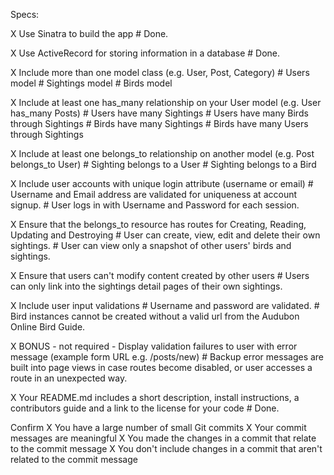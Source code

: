 Specs:

 X Use Sinatra to build the app
      # Done.

 X Use ActiveRecord for storing information in a database
      # Done.

 X Include more than one model class (e.g. User, Post, Category)
      # Users model
      # Sightings model
      # Birds model

 X Include at least one has_many relationship on your User model (e.g. User has_many Posts)
      # Users have many Sightings
      # Users have many Birds through Sightings
      # Birds have many Sightings
      # Birds have many Users through Sightings

 X Include at least one belongs_to relationship on another model (e.g. Post belongs_to User)
      # Sighting belongs to a User
      # Sighting belongs to a Bird

 X Include user accounts with unique login attribute (username or email)
      # Username and Email address are validated for uniqueness at account signup.
      # User logs in with Username and Password for each session.

 X Ensure that the belongs_to resource has routes for Creating, Reading, Updating and Destroying
      # User can create, view, edit and delete their own sightings.
      # User can view only a snapshot of other users' birds and sightings.

 X Ensure that users can't modify content created by other users
      # Users can only link into the sightings detail pages of their own sightings.

 X Include user input validations
      # Username and password are validated.
      # Bird instances cannot be created without a valid url from the Audubon Online Bird Guide.

 X BONUS - not required - Display validation failures to user with error message (example form URL e.g. /posts/new)
      # Backup error messages are built into page views in case routes become disabled, or user accesses a route in an unexpected way.


 X Your README.md includes a short description, install instructions, a contributors guide and a link to the license for your code
      # Done.

Confirm
 X You have a large number of small Git commits
 X Your commit messages are meaningful
 X You made the changes in a commit that relate to the commit message
 X You don't include changes in a commit that aren't related to the commit message
